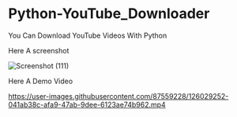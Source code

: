 # Python-YouTube_Downloader
You Can Download YouTube Videos With Python 


Here A screenshot

![Screenshot (111)](https://user-images.githubusercontent.com/87559228/126029178-52fd1e27-5aea-4667-b729-b86fe0aa9a5e.png)


Here A Demo Video



https://user-images.githubusercontent.com/87559228/126029252-041ab38c-afa9-47ab-9dee-6123ae74b962.mp4

